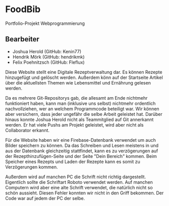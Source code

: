 # FoodBib
Portfolio-Projekt Webprogrammierung
## Bearbeiter
* Joshua Herold (GitHub: Kenin77)
* Hendrik Mörk (GitHub: hendrikmk)
* Felix Poehnitzsch (GitHub: Fleflux)

Diese Website stellt eine Digitale Rezeptverwaltung dar. Es können Rezepte hinzugefügt und gelöscht werden. Außerdem könn auf der Startseite Artikel über die aktuellsten Themen wie Lebensmittel und Ernährung gelesen werden.


Da es mehrere Git-Repositorys gab, die allesamt am Ende nichtmehr funktioniert haben, kann man (inklusive uns selbst) nichtmehr ordentlich nachvollziehen, wer an welchem Programmcode beteiligt war. Wir können aber versichern, dass jeder ungefähr die selbe Arbeit geleistet hat. Darüber hinaus konnte Joshua Herold nicht als Teammitglied auf Git annerkannt werden. Er hat viele Pushs am Projekt geleistet, wird aber nicht als Collaborator erkannt. 

Für die Website haben wir eine Firebase-Datenbank verwendet um auch Bilder speichern zu können. Da das Schreiben und Lesen meistens in und aus der Datenbank gleichzeitig stattfindet, kann es zu verzögerungen auf der Rezepthinzufügen-Seite und der Seite "Dein Bereich" kommen. Beim Speicher eines Rezepts und Laden der Rezepte kann es somit zu Verzögerungen kommen.

Außerdem wird auf manchen PC die Schrift nicht richtig dargestellt.
Eigentlich sollte die Schriftart Roboto verwendet werden. Auf manchen Computern wird aber eine alte Schrift verwendet, die natürlich nicht so schön aussieht. Diesen Fehler konnten wir nicht in den Griff bekommen. Der Code war auf jedem der PC der selbe.
